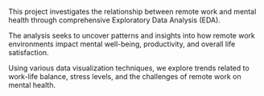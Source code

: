 This project investigates the relationship between remote work and mental health through comprehensive Exploratory Data Analysis (EDA).

The analysis seeks to uncover patterns and insights into how remote work environments impact mental well-being, productivity, and overall life satisfaction.

Using various data visualization techniques, we explore trends related to work-life balance, stress levels, and the challenges of remote work on mental health.
